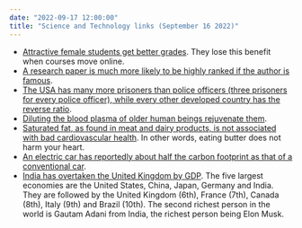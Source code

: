 ```yaml
---
date: "2022-09-17 12:00:00"
title: "Science and Technology links (September 16 2022)"
---
```




<li style="list-style-type: none;">

- [Attractive female students get better grades](https://www.sciencedirect.com/science/article/pii/S016517652200283X). They lose this benefit when courses move online.
- [A research paper is much more likely to be highly ranked if the author is famous](https://www.science.org/content/article/reviewers-award-higher-marks-when-paper-s-author-famous).
- [The USA has many more prisoners than police officers (three prisoners for every police officer), while every other developed country has the reverse ratio](https://direct.mit.edu/ajle/article/doi/10.1162/ajle_a_00030/112647/THE-INJUSTICE-OF-UNDER-POLICING-IN-AMERICA1).
- [Diluting the blood plasma of older human beings rejuvenate them](https://link.springer.com/article/10.1007/s11357-022-00645-w).
- [Saturated fat, as found in meat and dairy products, is not associated with bad cardiovascular health](https://academic.oup.com/eurjpc/advance-article-abstract/doi/10.1093/eurjpc/zwac194/6691821). In other words, eating butter does not harm your heart.
- [An electric car has reportedly about half the carbon footprint as that of a conventional car](https://www.iea.org/data-and-statistics/charts/comparative-life-cycle-greenhouse-gas-emissions-of-a-mid-size-bev-and-ice-vehicle).
- [India has overtaken the United Kingdom by GDP](https://www.imf.org/external/datamapper/NGDPD@WEO/IND/GBR). The five largest economies are the United States, China, Japan, Germany and India. They are followed by the United Kingdom (6th), France (7th), Canada (8th), Italy (9th) and Brazil (10th). The second richest person in the world is Gautam Adani from India, the richest person being Elon Musk.



